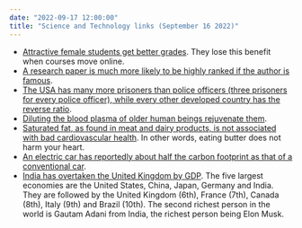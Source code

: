 ```yaml
---
date: "2022-09-17 12:00:00"
title: "Science and Technology links (September 16 2022)"
---
```




<li style="list-style-type: none;">

- [Attractive female students get better grades](https://www.sciencedirect.com/science/article/pii/S016517652200283X). They lose this benefit when courses move online.
- [A research paper is much more likely to be highly ranked if the author is famous](https://www.science.org/content/article/reviewers-award-higher-marks-when-paper-s-author-famous).
- [The USA has many more prisoners than police officers (three prisoners for every police officer), while every other developed country has the reverse ratio](https://direct.mit.edu/ajle/article/doi/10.1162/ajle_a_00030/112647/THE-INJUSTICE-OF-UNDER-POLICING-IN-AMERICA1).
- [Diluting the blood plasma of older human beings rejuvenate them](https://link.springer.com/article/10.1007/s11357-022-00645-w).
- [Saturated fat, as found in meat and dairy products, is not associated with bad cardiovascular health](https://academic.oup.com/eurjpc/advance-article-abstract/doi/10.1093/eurjpc/zwac194/6691821). In other words, eating butter does not harm your heart.
- [An electric car has reportedly about half the carbon footprint as that of a conventional car](https://www.iea.org/data-and-statistics/charts/comparative-life-cycle-greenhouse-gas-emissions-of-a-mid-size-bev-and-ice-vehicle).
- [India has overtaken the United Kingdom by GDP](https://www.imf.org/external/datamapper/NGDPD@WEO/IND/GBR). The five largest economies are the United States, China, Japan, Germany and India. They are followed by the United Kingdom (6th), France (7th), Canada (8th), Italy (9th) and Brazil (10th). The second richest person in the world is Gautam Adani from India, the richest person being Elon Musk.



